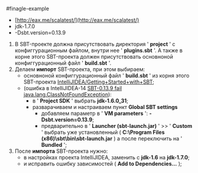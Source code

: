 #finagle-example

* [http://eax.me/scalatest/](http://eax.me/scalatest/)
* jdk-1.7.0
* -Dsbt.version=0.13.9


>
1. В SBT-проекте должна присутствовать директория  ' **project** '  с конфиггурационным файлом, внутри нее  ' **plugins.sbt** '.
   А также в корне этого SBT-проекта должен присутствовать основноной конфиггурационный файл  ' **build.sbt** '.
2. Делаем **импорт** SBT-проекта, при этом выбираем:
   - основноной конфиггурационный файл  ' **build.sbt** ' из корня этого SBT-проекта [IntelliJIDEA/Getting+Started+with+SBT](https://confluence.jetbrains.com/display/IntelliJIDEA/Getting+Started+with+SBT);
   - (ошибка в IntelliJIDEA-14 [SBT-0.13.9 fail java.lang.ClassNotFoundException](https://intellij-support.jetbrains.com/hc/en-us/community/posts/206633295-SBT-0-13-9-fail-java-lang-ClassNotFoundException-org-jetbrains-sbt-ReadProject-)):
     - в  ' **Project SDK** '  выбрать **jdk-1.6.0_31**;
     - разварачиваем и настраиваем пункт **Global SBT settings**
        - добавляем параметр в  ' **VM parameters** ': **-Dsbt.version=0.13.9**;
        - предварительно в  ' **Launcher (sbt-launch.jar)** '  >>  ' **Custom** '  выбрать уже установленный ( **C:\Program Files (x86)\sbt\bin\sbt-launch.jar** ) а после переключить на  ' **Bundled** ';
3. После **импорта** SBT-проекта нужно:
   - в настройках проекта IntelliJIDEA, заменить с **jdk-1.6** на **jdk-1.7.0**;
   - и исправить ошибку зависимостей ( **Add to Dependencies...** );

